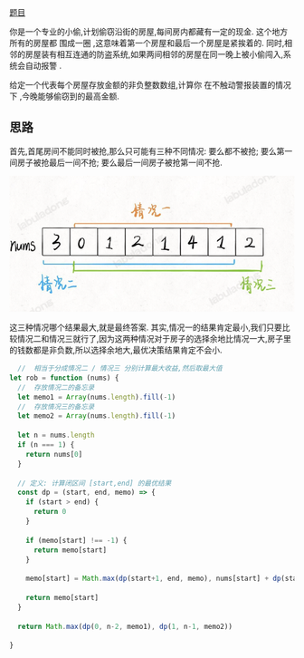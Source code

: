 [题目](https://leetcode.cn/problems/house-robber-ii/description/)

你是一个专业的小偷,计划偷窃沿街的房屋,每间房内都藏有一定的现金. 这个地方所有的房屋都 围成一圈 ,这意味着第一个房屋和最后一个房屋是紧挨着的. 同时,相邻的房屋装有相互连通的防盗系统,如果两间相邻的房屋在同一晚上被小偷闯入,系统会自动报警 . 

给定一个代表每个房屋存放金额的非负整数数组,计算你 在不触动警报装置的情况下 ,今晚能够偷窃到的最高金额. 

## 思路

首先,首尾房间不能同时被抢,那么只可能有三种不同情况: 要么都不被抢; 要么第一间房子被抢最后一间不抢; 要么最后一间房子被抢第一间不抢. 

![Alt text](image-4.png)

这三种情况哪个结果最大,就是最终答案. 其实,情况一的结果肯定最小,我们只要比较情况二和情况三就行了,因为这两种情况对于房子的选择余地比情况一大,房子里的钱数都是非负数,所以选择余地大,最优决策结果肯定不会小. 

```js
  //  相当于分成情况二 / 情况三 分别计算最大收益,然后取最大值
let rob = function (nums) {
  //  存放情况二的备忘录
  let memo1 = Array(nums.length).fill(-1)
  //  存放情况三的备忘录
  let memo2 = Array(nums.length).fill(-1)

  let n = nums.length
  if (n === 1) {
    return nums[0]
  }
  
  // 定义: 计算闭区间 [start,end] 的最优结果
  const dp = (start, end, memo) => {
    if (start > end) {
      return 0
    }

    if (memo[start] !== -1) {
      return memo[start]
    }

    memo[start] = Math.max(dp(start+1, end, memo), nums[start] + dp(start+2, end, memo))

    return memo[start]
  }

  return Math.max(dp(0, n-2, memo1), dp(1, n-1, memo2))

}
```